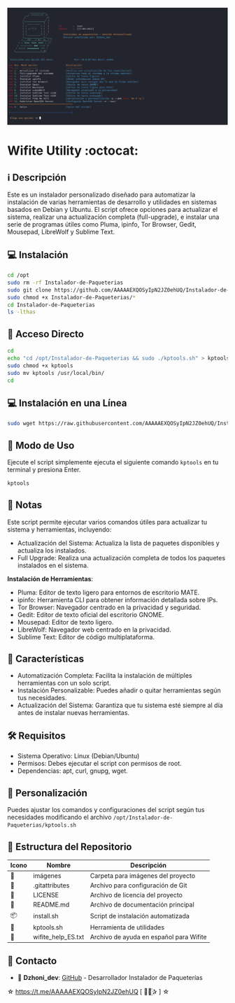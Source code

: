 ﻿![logo](https://github.com/AAAAAEXQOSyIpN2JZ0ehUQ/Instalador-de-Paqueterias/blob/main/Imagenes/Instalador-de-Paqueterias.png)

# Wifite Utility :octocat: 
## :information_source: Descripción
Este es un instalador personalizado diseñado para automatizar la instalación de varias 
herramientas de desarrollo y utilidades en sistemas basados en Debian y Ubuntu. El script 
ofrece opciones para actualizar el sistema, realizar una actualización completa (full-upgrade), 
e instalar una serie de programas útiles como Pluma, ipinfo, Tor Browser, Gedit, Mousepad, LibreWolf y Sublime Text.

## :computer: Instalación
```bash
cd /opt
sudo rm -rf Instalador-de-Paqueterias
sudo git clone https://github.com/AAAAAEXQOSyIpN2JZ0ehUQ/Instalador-de-Paqueterias.git
sudo chmod +x Instalador-de-Paqueterias/*
cd Instalador-de-Paqueterias
ls -lthas
```

## :key: Acceso Directo
```bash
cd
echo "cd /opt/Instalador-de-Paqueterias && sudo ./kptools.sh" > kptools
sudo chmod +x kptools
sudo mv kptools /usr/local/bin/
cd
```

## :computer: Instalación en una Línea
```bash
sudo wget https://raw.githubusercontent.com/AAAAAEXQOSyIpN2JZ0ehUQ/Instalador-de-Paqueterias/main/install.sh -O - | sudo bash
```

## :rocket: Modo de Uso

Ejecute el script simplemente ejecuta el siguiente comando `kptools`  en tu terminal y presiona Enter.

```bash
kptools
```

## :bookmark_tabs: Notas
Este script permite ejecutar varios comandos útiles para actualizar tu sistema y herramientas, incluyendo:

- Actualización del Sistema: Actualiza la lista de paquetes disponibles y actualiza los instalados.
- Full Upgrade: Realiza una actualización completa de todos los paquetes instalados en el sistema.

**Instalación de Herramientas**:

- Pluma: Editor de texto ligero para entornos de escritorio MATE.
- ipinfo: Herramienta CLI para obtener información detallada sobre IPs.
- Tor Browser: Navegador centrado en la privacidad y seguridad.
- Gedit: Editor de texto oficial del escritorio GNOME.
- Mousepad: Editor de texto ligero.
- LibreWolf: Navegador web centrado en la privacidad.
- Sublime Text: Editor de código multiplataforma.

## :star2: Características 

- Automatización Completa: Facilita la instalación de múltiples herramientas con un solo script.
- Instalación Personalizable: Puedes añadir o quitar herramientas según tus necesidades.
- Actualización del Sistema: Garantiza que tu sistema esté siempre al día antes de instalar nuevas herramientas.

## :hammer_and_wrench: Requisitos 

- Sistema Operativo: Linux (Debian/Ubuntu)
- Permisos: Debes ejecutar el script con permisos de root.
- Dependencias: apt, curl, gnupg, wget.

## :memo: Personalización

Puedes ajustar los comandos y configuraciones del script según tus necesidades modificando el archivo `/opt/Instalador-de-Paqueterias/kptools.sh`

## :open_file_folder: Estructura del Repositorio

| Icono            | Nombre              | Descripción                               |
|------------------|---------------------|-------------------------------------------|
| :file_folder:    | imágenes            | Carpeta para imágenes del proyecto        |
| :page_facing_up: | .gitattributes      | Archivo para configuración de Git         |
| :page_facing_up: | LICENSE             | Archivo de licencia del proyecto          |
| :book:           | README.md           | Archivo de documentación principal        |
| :package:        | install.sh          | Script de instalación automatizada        |
| :page_facing_up: | kptools.sh          | Herramienta de utilidades                 |
| :page_facing_up: | wifite_help_ES.txt  | Archivo de ayuda en español para Wifite   |

## :email: Contacto 
* :busts_in_silhouette: **Dzhoni_dev**: [GitHub](https://github.com/AAAAAEXQOSyIpN2JZ0ehUQ/Instalador-de-Paqueterias) - Desarrollador Instalador de Paqueterías 

☆ https://t.me/AAAAAEXQOSyIpN2JZ0ehUQ [  ⃘⃤꙰✰ ] ☆
